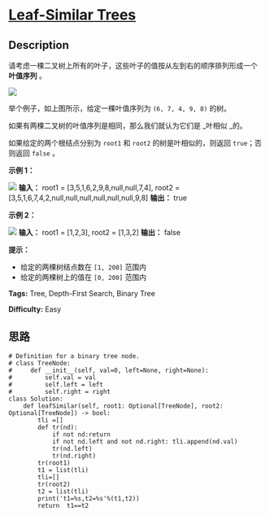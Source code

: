 # [Leaf-Similar Trees][title]

## Description

请考虑一棵二叉树上所有的叶子，这些叶子的值按从左到右的顺序排列形成一个  **叶值序列** 。

![](https://s3-lc-upload.s3.amazonaws.com/uploads/2018/07/16/tree.png)

举个例子，如上图所示，给定一棵叶值序列为 `(6, 7, 4, 9, 8)` 的树。

如果有两棵二叉树的叶值序列是相同，那么我们就认为它们是  _叶相似  _的。

如果给定的两个根结点分别为 `root1` 和 `root2` 的树是叶相似的，则返回 `true`；否则返回 `false` 。



**示例 1：**

![](https://assets.leetcode.com/uploads/2020/09/03/leaf-similar-1.jpg)
            **输入：** root1 = [3,5,1,6,2,9,8,null,null,7,4], root2 = [3,5,1,6,7,4,2,null,null,null,null,null,null,9,8]    **输出：** true    

**示例 2：**

![](https://assets.leetcode.com/uploads/2020/09/03/leaf-similar-2.jpg)
            **输入：** root1 = [1,2,3], root2 = [1,3,2]    **输出：** false    



**提示：**

  * 给定的两棵树结点数在 `[1, 200]` 范围内
  * 给定的两棵树上的值在 `[0, 200]` 范围内


**Tags:** Tree, Depth-First Search, Binary Tree

**Difficulty:** Easy

## 思路

``` python3
# Definition for a binary tree node.
# class TreeNode:
#     def __init__(self, val=0, left=None, right=None):
#         self.val = val
#         self.left = left
#         self.right = right
class Solution:
    def leafSimilar(self, root1: Optional[TreeNode], root2: Optional[TreeNode]) -> bool:
        tli =[]
        def tr(nd):
            if not nd:return 
            if not nd.left and not nd.right: tli.append(nd.val)
            tr(nd.left)
            tr(nd.right)
        tr(root1)
        t1 = list(tli)
        tli=[]
        tr(root2)
        t2 = list(tli)
        print('t1=%s,t2=%s'%(t1,t2))
        return  t1==t2
```

[title]: https://leetcode-cn.com/problems/leaf-similar-trees
